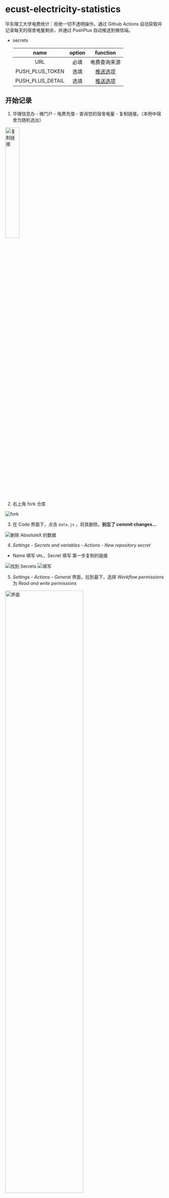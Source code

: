 # ecust-electricity-statistics

华东理工大学电费统计：拒绝一切不透明操作。通过 Github Actions 自动获取并记录每天的宿舍电量剩余，并通过 PushPlus 自动推送到微信端。

- secrets
  <!-- prettier-ignore -->
    |name|option|function|
    | :-: | :-: | :-: |
    |URL|必填|电费查询来源|
    |PUSH_PLUS_TOKEN|选填|[推送选项](#启用推送)|
    |PUSH_PLUS_DETAIL|选填|[推送选项](#显示更多数据)|

## 开始记录

1. 华理信息办 - 微门户 - 电费充值 - 查询您的宿舍电量 - 复制链接。（本例中宿舍为随机选出）

<img alt="复制链接" src="https://user-images.githubusercontent.com/88281489/205481212-aaca1699-79ef-4c17-b3e3-a7e477ad55db.png"  width="30%" height="30%"/>

2. 右上角 fork 仓库

![fork](https://user-images.githubusercontent.com/88281489/205480982-a221a67c-c789-4298-9a45-34a35c820b71.png)

3. 在 Code 界面下，点击 `data.js` ，将其删除。**别忘了 commit changes...**

![删除 AbsoluteX 的数据](https://github.com/lxl66566/ecust-electricity-statistics/assets/88281489/bb12d4b9-4680-4499-9994-b0bd84d7fe1f)

4. _Settings - Secrets and variables - Actions - New repository secret_

- Name 填写 `URL`，Secret 填写 第一步复制的链接

![找到 Secrets](https://user-images.githubusercontent.com/88281489/205481390-292a3fc3-fa69-4c2f-886c-b0bc573f5470.png)
![填写](https://user-images.githubusercontent.com/88281489/205481486-3b5cafc9-f00d-4ca3-a0d8-eaedfffff7df.png)

5. _Settings - Actions - General_ 界面，拉到最下，选择 _Workflow permissions_ 为 _Read and write permissions_

<img alt="界面" src="https://user-images.githubusercontent.com/88281489/229278107-8a623cea-0ff9-435c-b729-e248c17ae827.png"  width="70%" height="70%"/>

![选择权限](https://user-images.githubusercontent.com/88281489/229278162-e65383df-17a4-4b66-8981-5fc23d2413a7.png)

6. _Actions - enable them_，然后在 AutoRecord 下点击 Enable workflow

![image](https://user-images.githubusercontent.com/88281489/229278566-17ec1798-5e26-4c42-8f82-91386955d4fc.png)
![image](https://user-images.githubusercontent.com/88281489/205481894-022e114f-5023-45d5-881d-d5fbc9d4a6ba.png)

## 查看数据

### Github Pages（推荐）

使用 Github Pages 构建。请确保您已获取到电量数据。

Settings - Pages - Deploy from a branch - 选中 main - Save

等待网站构建完毕后（约 1 min），刷新页面，点击 Visit site 即可查看数据。

![image](https://user-images.githubusercontent.com/88281489/205528351-399f221b-96e8-4ca5-86d0-32eb6cdb9286.png)

### 图表

1. 使用 `git clone` 或下载 zip
2. 解压，双击打开 `index.html` 文件

### 生数据

直接点击 `data.js` 查看

## PushPlus 推送（可选）

### 启用推送

1. Settings - Secrets and variables - Actions - New repository secret
2. Name 填写 `PUSH_PLUS_TOKEN`，Secret 填写你的 PushPlus 的 TOKEN 信息

### 显示更多数据

> 前置条件：启用推送

同上，新建 secret，_NAME_ 填写 `PUSH_PLUS_DETAIL`，`Secret` 填写**任意非空字符串**

## 注意事项

- fork 此仓库后请不要再次 sync fork，否则可能会造成数据丢失。若确实需要更新到最新版本，请自行备份`data.js`并使用 git 恢复数据。
- `data.js` 会被作为 _json_ 处理。若自行修改，请遵守 _json_ 格式规范，注意不要有多余的逗号。

## 贡献指南

- [![Code style: black](https://img.shields.io/badge/code%20style-black-000000.svg)](https://github.com/psf/black)
- pr 保留 `data.js` 中的数据
